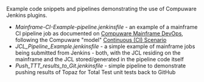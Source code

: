 Example code snippets and pipelines demonstrating the use of Compuware Jenkins plugins.

- *Mainframe-CI-Example-pipeline.jenkinsfile* - an example of a mainframe CI pipeline job as documented on [Compuware Mainframe DevOps](https://devops.api.compuware.com), following the Compuware "model" [Continuous (CI) Scenario](https://devops.api.compuware.com/pipeline_scenario/pipelines.html)
- *JCL_Pipeline_Example.jenkinsfile* - a simple example of mainframe jobs being submitted from Jenkins - both, with the JCL residing on the mainframe and the JCL stored/generated in the pipeline code itself
- *Push_TTT_results_to_Git.jenkinsfile* - simple pipeline to demonstrate pushing results of Topaz for Total Test unit tests back to GitHub

